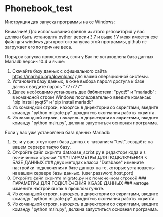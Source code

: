 # Phonebook_test

Инструкция для запуска программы на ос Windows:

Внимание! Для использования файлов из этого репозитория у вас должен быть установлен python версии 2.7 и выше !
У меня имеется exe файл для windows для простого запуска этой программы, github не загружает его по причине веса.

Порядок запуска приложения, если у Вас не установлена база данных Mariadb версии 10.4 и выше:

  1. Скачайте базу данных с официального сайта https://mariadb.org/download/ для вашей операционной системы.
  2. Установите базу данных, в окне выбора пароля доступа к базе данных введите пароль "777777"
  3. Далее необходимо установить две библиотеки: "pyqt5" и "mariadb": в командной строке Windows последовательно введите команды:
      "pip install pyqt5" и "pip install mariadb"
  4. Из командной строки, находясь в директории со скриптами, введите команду "python migrate.py", дождитесь окончания работы скрипта.
  5. Из командной строки, находясь в директории со скриптами, введите команду "python main.py", должна запуститься основная программа.

Если у вас уже установлена база данных Mariadb:
  
  1. Если у вас отсуствует база данных с названием "test", создаёте на вашем сервере такую базу.
  2. Откройте файл скрипта database_script.py в редакторе кода и в помеченных строкой "### ПАРАМЕТРЫ ДЛЯ ПОДКЛЮЧЕНИЯ К БАЗЕ ДАННЫХ ### 
      двух методах класса "Database" измените настройки подключения к базе данных на те, которые установлены на вашем сервере базы данных. (user,password,host,port)
  3. Откройте файл скрипта migrate.py и в помеченном строкой ### ПАРАМЕТРЫ ДЛЯ ПОДКЛЮЧЕНИЯ К БАЗЕ ДАННЫХ ### методе измените настройки как в прошлом пункте.
  4. Из командной строки, находясь в директории со скриптами, введите команду "python migrate.py", дождитесь окончания работы скрипта.
  5. Из командной строки, находясь в директории со скриптами, введите команду "python main.py", должна запуститься основная программа.
